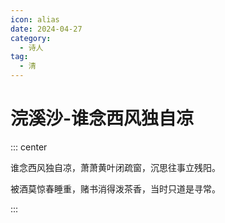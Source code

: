 ```yaml
---
icon: alias
date: 2024-04-27
category:
  - 诗人
tag:
  - 清
---
```


# 浣溪沙-谁念西风独自凉

<!-- more -->


::: center 

谁念西风独自凉，萧萧黄叶闭疏窗，沉思往事立残阳。

被酒莫惊春睡重，赌书消得泼茶香，当时只道是寻常。

:::
